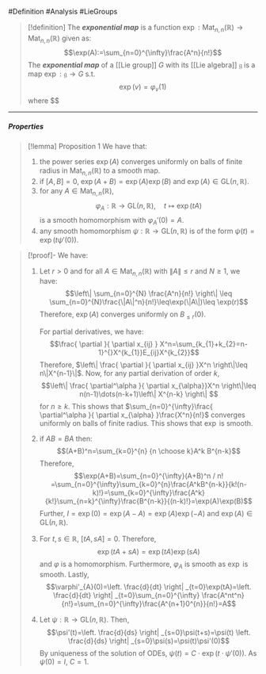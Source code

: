 #Definition #Analysis #LieGroups 

> [!definition]
> The ***exponential map*** is a function $\exp:\text{Mat}_{n,n}(\mathbb{R})\to \text{Mat}_{n,n}(\mathbb{R})$ given as: $$\exp(A):=\sum_{n=0}^{\infty}\frac{A^n}{n!}$$
> The ***exponential map*** of a [[Lie group]] $G$ with its [[Lie algebra]] $\mathfrak{g}$ is a map $\exp:\mathfrak{g}\to G$ s.t. $$\exp(v)=\varphi_{v}(1)$$where $$
---
##### Properties
> [!lemma] Proposition 1
> We have that:
> 1. the power series $\exp(A)$ converges uniformly on balls of finite radius in $\text{Mat}_{n,n}(\mathbb{R})$ to a smooth map.
> 2. if $[A,B]=0$, $\exp(A+B)=\exp(A)\exp(B)$ and $\exp(A)\in \text{GL}(n,\mathbb{R})$.
> 3. for any $A\in \text{Mat}_{n,n}(\mathbb{R})$, $$\varphi_{A}:\mathbb{R}\to \text{GL}(n,\mathbb{R}),\quad t\mapsto \exp(tA)$$is a smooth homomorphism with $\varphi_{A}'(0)=A$. 
> 4. any smooth homomorphism $\psi:\mathbb{R}\to \text{GL}(n,\mathbb{R})$ is of the form $\psi(t)=\exp(t\psi'(0))$.

> [!proof]-
> We have:
> 1. Let $r>0$ and for all $A\in \text{Mat}_{n,n}(\mathbb{R})$ with $\|A\|\leq r$ and $N\geq 1$, we have: $$\left\| \sum_{n=0}^{N} \frac{A^n}{n!} \right\| \leq \sum_{n=0}^{N}\frac{\|A\|^n}{n!}\leq\exp(\|A\|)\leq \exp(r)$$Therefore, $\exp(A)$ converges uniformly on $B_{\leq r}(0)$.
>    
>    For partial derivatives, we have:$$\frac{ \partial  }{ \partial x_{ij} } X^n=\sum_{k_{1}+k_{2}=n-1}^{}X^{k_{1}}E_{ij}X^{k_{2}}$$Therefore, $\left\| \frac{ \partial  }{ \partial x_{ij} }X^n \right\|\leq n\|X^{n-1}\|$. Now, for any partial derivation of order $k$, $$\left\| \frac{ \partial^\alpha }{ \partial x_{\alpha}}X^n  \right\|\leq n(n-1)\dots(n-k+1)\left\| X^{n-k} \right\|  $$for $n\geq k$. This shows that $\sum_{n=0}^{\infty}\frac{ \partial^\alpha }{ \partial x_{\alpha} }\frac{X^n}{n!}$ converges uniformly on balls of finite radius. This shows that $\exp$ is smooth.
> 2. if $AB=BA$ then: $$(A+B)^n=\sum_{k=0}^{n} {n \choose k}A^k B^{n-k}$$Therefore, $$\exp(A+B)=\sum_{n=0}^{\infty}(A+B)^n / n! =\sum_{n=0}^{\infty}\sum_{k=0}^{n}\frac{A^kB^{n-k}}{k!(n-k)!}=\sum_{k=0}^{\infty}\frac{A^k}{k!}\sum_{n=k}^{\infty}\frac{B^{n-k}}{(n-k)!}=\exp(A)\exp(B)$$Further, $I=\exp(0)=\exp(A-A)=\exp(A)\exp(-A)$ and $\exp(A)\in \text{GL}(n,\mathbb{R})$.
> 3. For $t,s\in \mathbb{R}$, $[tA,sA]=0$. Therefore, $$\exp(tA+sA)=\exp(tA)\exp(sA)$$and $\varphi$ is a homomorphism. Furthermore, $\varphi_{A}$ is smooth as $\exp$ is smooth. Lastly, $$\varphi'_{A}(0)=\left. \frac{d}{dt} \right| _{t=0}\exp(tA)=\left. \frac{d}{dt} \right| _{t=0}\sum_{n=0}^{\infty} \frac{A^nt^n}{n!}=\sum_{n=0}^{\infty}\frac{A^{n+1}0^{n}}{n!}=A$$
> 4. Let $\psi:\mathbb{R}\to \text{GL}(n,\mathbb{R})$. Then, $$\psi'(t)=\left. \frac{d}{ds} \right| _{s=0}\psi(t+s)=\psi(t) \left. \frac{d}{ds} \right| _{s=0}\psi(s)=\psi(t)\psi'(0)$$By uniqueness of the solution of ODEs, $\psi(t)=C\cdot \exp(t\cdot \psi'(0))$. As $\psi(0)=I$, $C=1$. 
